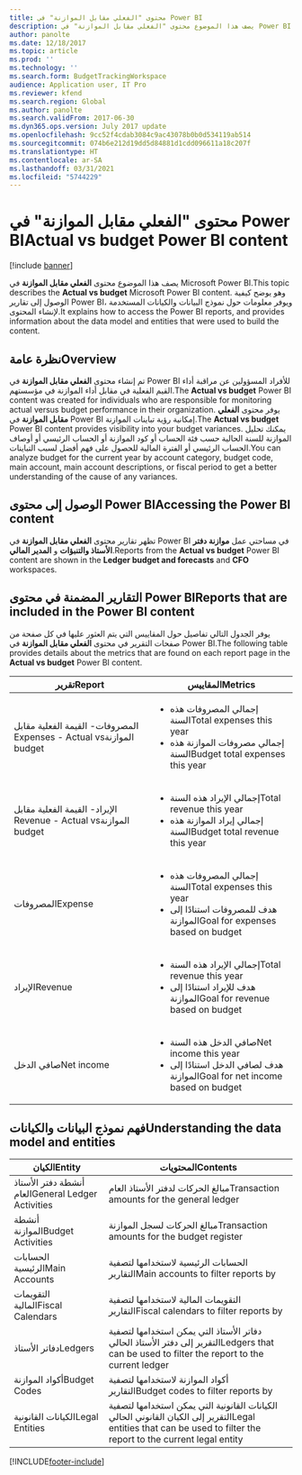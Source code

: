 ```yaml
---
title: محتوى "الفعلي مقابل الموازنة‬" في Power BI
description: يصف هذا الموضوع محتوى "الفعلي مقابل الموازنة‬" في Power BI. ويوضح كيفيه الوصول إلى التقارير وتوفر معلومات حول نموذج البيانات.
author: panolte
ms.date: 12/18/2017
ms.topic: article
ms.prod: ''
ms.technology: ''
ms.search.form: BudgetTrackingWorkspace
audience: Application user, IT Pro
ms.reviewer: kfend
ms.search.region: Global
ms.author: panolte
ms.search.validFrom: 2017-06-30
ms.dyn365.ops.version: July 2017 update
ms.openlocfilehash: 9cc52f4cdab3084c9ac43078b0b0d534119ab514
ms.sourcegitcommit: 074b6e212d19dd5d84881d1cdd096611a18c207f
ms.translationtype: HT
ms.contentlocale: ar-SA
ms.lasthandoff: 03/31/2021
ms.locfileid: "5744229"
---
```

# <a name="actual-vs-budget-power-bi-content"></a><span data-ttu-id="422f7-104">محتوى "الفعلي مقابل الموازنة‬" في Power BI</span><span class="sxs-lookup"><span data-stu-id="422f7-104">Actual vs budget Power BI content</span></span>

[!include [banner](../includes/banner.md)]

<span data-ttu-id="422f7-105">يصف هذا الموضوع محتوى **الفعلي مقابل الموازنة‬** في Microsoft Power BI.</span><span class="sxs-lookup"><span data-stu-id="422f7-105">This topic describes the **Actual vs budget** Microsoft Power BI content.</span></span> <span data-ttu-id="422f7-106">وهو يوضح كيفية الوصول إلى تقارير Power BI، ويوفر معلومات حول نموذج البيانات والكيانات المستخدمة لإنشاء المحتوى.</span><span class="sxs-lookup"><span data-stu-id="422f7-106">It explains how to access the Power BI reports, and provides information about the data model and entities that were used to build the content.</span></span>

## <a name="overview"></a><span data-ttu-id="422f7-107">نظرة عامة</span><span class="sxs-lookup"><span data-stu-id="422f7-107">Overview</span></span>

<span data-ttu-id="422f7-108">تم إنشاء محتوى **الفعلي مقابل الموازنة** في Power BI للأفراد المسؤولين عن مراقبة أداء القيم الفعلية في مقابل أداء الموازنة في مؤسستهم.</span><span class="sxs-lookup"><span data-stu-id="422f7-108">The **Actual vs budget** Power BI content was created for individuals who are responsible for monitoring actual versus budget performance in their organization.</span></span> <span data-ttu-id="422f7-109">يوفر محتوى **الفعلي مقابل الموازنة** في Power BI إمكانية رؤية تباينات الموازنة.</span><span class="sxs-lookup"><span data-stu-id="422f7-109">The **Actual vs budget** Power BI content provides visibility into your budget variances.</span></span> <span data-ttu-id="422f7-110">يمكنك تحليل الموازنة للسنة الحالية حسب فئة الحساب أو كود الموازنة أو الحساب الرئيسي أو أوصاف الحساب الرئيسي أو الفترة المالية للحصول على فهم أفضل لسبب التباينات.</span><span class="sxs-lookup"><span data-stu-id="422f7-110">You can analyze budget for the current year by account category, budget code, main account, main account descriptions, or fiscal period to get a better understanding of the cause of any variances.</span></span>

## <a name="accessing-the-power-bi-content"></a><span data-ttu-id="422f7-111">الوصول إلى محتوى Power BI</span><span class="sxs-lookup"><span data-stu-id="422f7-111">Accessing the Power BI content</span></span>
<span data-ttu-id="422f7-112">تظهر تقارير محتوى **الفعلي مقابل الموازنة** في Power BI في مساحتي عمل **موازنة دفتر الأستاذ والتنبؤات** و **المدير المالي**.</span><span class="sxs-lookup"><span data-stu-id="422f7-112">Reports from the **Actual vs budget** Power BI content are shown in the **Ledger budget and forecasts** and **CFO** workspaces.</span></span>

## <a name="reports-that-are-included-in-the-power-bi-content"></a><span data-ttu-id="422f7-113">التقارير المضمنة في محتوى Power BI</span><span class="sxs-lookup"><span data-stu-id="422f7-113">Reports that are included in the Power BI content</span></span>
<span data-ttu-id="422f7-114">يوفر الجدول التالي تفاصيل حول المقاييس التي يتم العثور عليها في كل صفحة من صفحات التقرير في محتوى **الفعلي مقابل الموازنة‬** في Power BI.</span><span class="sxs-lookup"><span data-stu-id="422f7-114">The following table provides details about the metrics that are found on each report page in the **Actual vs budget** Power BI content.</span></span>

| <span data-ttu-id="422f7-115">تقرير</span><span class="sxs-lookup"><span data-stu-id="422f7-115">Report</span></span>                      | <span data-ttu-id="422f7-116">المقاييس</span><span class="sxs-lookup"><span data-stu-id="422f7-116">Metrics</span></span>                                                                             |
|-----------------------------|-------------------------------------------------------------------------------------|
| <span data-ttu-id="422f7-117">المصروفات- ‏‫القيمة الفعلية مقابل الموازنة</span><span class="sxs-lookup"><span data-stu-id="422f7-117">Expenses - Actual vs budget</span></span> | <ul><li><span data-ttu-id="422f7-118">إجمالي المصروفات هذه السنة</span><span class="sxs-lookup"><span data-stu-id="422f7-118">Total expenses this year</span></span></li><li><span data-ttu-id="422f7-119">إجمالي مصروفات الموازنة هذه السنة</span><span class="sxs-lookup"><span data-stu-id="422f7-119">Budget total expenses this year</span></span></li></ul>  |
| <span data-ttu-id="422f7-120">الإيراد- ‏‫القيمة الفعلية مقابل الموازنة</span><span class="sxs-lookup"><span data-stu-id="422f7-120">Revenue - Actual vs budget</span></span>  | <ul><li><span data-ttu-id="422f7-121">إجمالي الإيراد هذه السنة</span><span class="sxs-lookup"><span data-stu-id="422f7-121">Total revenue this year</span></span></li><li><span data-ttu-id="422f7-122">إجمالي إيراد الموازنة هذه السنة</span><span class="sxs-lookup"><span data-stu-id="422f7-122">Budget total revenue this year</span></span></li><ul>     |
| <span data-ttu-id="422f7-123">المصروفات</span><span class="sxs-lookup"><span data-stu-id="422f7-123">Expense</span></span>                     | <ul><li><span data-ttu-id="422f7-124">إجمالي المصروفات هذه السنة</span><span class="sxs-lookup"><span data-stu-id="422f7-124">Total expenses this year</span></span></li><li><span data-ttu-id="422f7-125">هدف للمصروفات استنادًا إلى الموازنة</span><span class="sxs-lookup"><span data-stu-id="422f7-125">Goal for expenses based on budget</span></span></li><ul> |
| <span data-ttu-id="422f7-126">الإيراد</span><span class="sxs-lookup"><span data-stu-id="422f7-126">Revenue</span></span>                     | <ul><li><span data-ttu-id="422f7-127">إجمالي الإيراد هذه السنة</span><span class="sxs-lookup"><span data-stu-id="422f7-127">Total revenue this year</span></span></li><li><span data-ttu-id="422f7-128">هدف للإيراد استنادًا إلى الموازنة</span><span class="sxs-lookup"><span data-stu-id="422f7-128">Goal for revenue based on budget</span></span></li><ul>   |
| <span data-ttu-id="422f7-129">صافي الدخل</span><span class="sxs-lookup"><span data-stu-id="422f7-129">Net income</span></span>                  | <ul><li><span data-ttu-id="422f7-130">صافي الدخل هذه السنة</span><span class="sxs-lookup"><span data-stu-id="422f7-130">Net income this year</span></span></li><li><span data-ttu-id="422f7-131">هدف لصافي الدخل استنادًا إلى الموازنة</span><span class="sxs-lookup"><span data-stu-id="422f7-131">Goal for net income based on budget</span></span></li><ul>   |

## <a name="understanding-the-data-model-and-entities"></a><span data-ttu-id="422f7-132">فهم نموذج البيانات والكيانات</span><span class="sxs-lookup"><span data-stu-id="422f7-132">Understanding the data model and entities</span></span>

| <span data-ttu-id="422f7-133">الكيان</span><span class="sxs-lookup"><span data-stu-id="422f7-133">Entity</span></span>                    | <span data-ttu-id="422f7-134">المحتويات</span><span class="sxs-lookup"><span data-stu-id="422f7-134">Contents</span></span>                                                                         |
|---------------------------|----------------------------------------------------------------------------------|
| <span data-ttu-id="422f7-135">أنشطة دفتر الأستاذ العام</span><span class="sxs-lookup"><span data-stu-id="422f7-135">General Ledger Activities</span></span> | <span data-ttu-id="422f7-136">مبالغ الحركات لدفتر الأستاذ العام</span><span class="sxs-lookup"><span data-stu-id="422f7-136">Transaction amounts for the general ledger</span></span>                                       |
| <span data-ttu-id="422f7-137">أنشطة الموازنة</span><span class="sxs-lookup"><span data-stu-id="422f7-137">Budget Activities</span></span>         | <span data-ttu-id="422f7-138">مبالغ الحركات لسجل الموازنة</span><span class="sxs-lookup"><span data-stu-id="422f7-138">Transaction amounts for the budget register</span></span>                                      |
| <span data-ttu-id="422f7-139">الحسابات الرئيسية</span><span class="sxs-lookup"><span data-stu-id="422f7-139">Main Accounts</span></span>             | <span data-ttu-id="422f7-140">الحسابات الرئيسية لاستخدامها لتصفية التقارير</span><span class="sxs-lookup"><span data-stu-id="422f7-140">Main accounts to filter reports by</span></span>                                               |
| <span data-ttu-id="422f7-141">التقويمات المالية</span><span class="sxs-lookup"><span data-stu-id="422f7-141">Fiscal Calendars</span></span>          | <span data-ttu-id="422f7-142">التقويمات المالية لاستخدامها لتصفية التقارير</span><span class="sxs-lookup"><span data-stu-id="422f7-142">Fiscal calendars to filter reports by</span></span>                                            |
| <span data-ttu-id="422f7-143">دفاتر الأستاذ</span><span class="sxs-lookup"><span data-stu-id="422f7-143">Ledgers</span></span>                   | <span data-ttu-id="422f7-144">دفاتر الأستاذ التي يمكن استخدامها لتصفية التقرير إلى دفتر الأستاذ الحالي</span><span class="sxs-lookup"><span data-stu-id="422f7-144">Ledgers that can be used to filter the report to the current ledger</span></span>              |
| <span data-ttu-id="422f7-145">أكواد الموازنة</span><span class="sxs-lookup"><span data-stu-id="422f7-145">Budget Codes</span></span>              | <span data-ttu-id="422f7-146">أكواد الموازنة لاستخدامها لتصفية التقارير</span><span class="sxs-lookup"><span data-stu-id="422f7-146">Budget codes to filter reports by</span></span>                                                |
| <span data-ttu-id="422f7-147">الكيانات القانونية</span><span class="sxs-lookup"><span data-stu-id="422f7-147">Legal Entities</span></span>            | <span data-ttu-id="422f7-148">الكيانات القانونية التي يمكن استخدامها لتصفية التقرير إلى الكيان القانوني الحالي</span><span class="sxs-lookup"><span data-stu-id="422f7-148">Legal entities that can be used to filter the report to the current legal entity</span></span> |


[!INCLUDE[footer-include](../../../includes/footer-banner.md)]